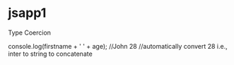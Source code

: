 # jsapp1

Type Coercion

console.log(firstname + ' ' + age); //John 28 //automatically convert 28 i.e., inter to string to concatenate